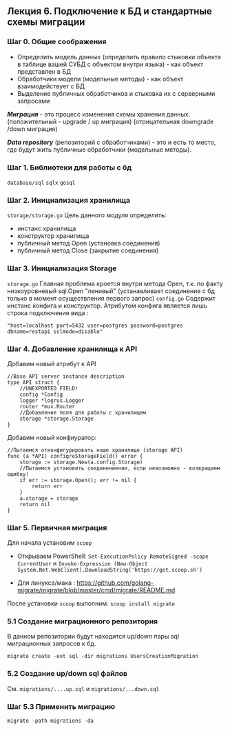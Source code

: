 ## Лекция 6. Подключение к БД и стандартные схемы миграции


### Шаг 0. Общие соображения
* Определить модель данных (определить правило стыковки объекта в таблице вашей СУБД с объектом внутри языка) - как объект представлен в БД
* Обработчики модели (модельные методы) - как объект взаимодействует с БД
* Выделение публичных обработчиков и стыковка их с серверными запросами

***Миграция*** - это процесс изменения схемы хранения данных. (положительный - upgrade / up миграция) (отрицательная downgrade /down миграция)

***Data repository*** (репозиторий с обработчиками) - это и есть то место, где будут жить публичные обработчики (модельные методы).

### Шаг 1. Библиотеки для работы с бд
```database/sql```
```sqlx```
```gosql```

### Шаг 2. Инициализация хранилища
```storage/storage.go```
Цель данного модуля определить:
* инстанс хранилища
* конструктор хранилища
* публичный метод Open (установка соединения)
* публичный метод Close (закрытие соединения)


### Шаг 3. Инициализация Storage
```storage.go```
Главная проблема кроется внутри метода Open, т.к. по факту низкоуровневый sql.Open "ленивый" (устанавливает соединение с бд только в момент осуществления первого запрос)
```config.go```
Содержит инстанс конфига и конструктор. Атрибутом конфига является лишь строка подключения вида :
```
"host=localhost port=5432 user=postgres password=postgres dbname=restapi sslmode=disable"
```

### Шаг 4. Добавление хранилища к API
Добавим новый атрибут к API
```
//Base API server instance description
type API struct {
	//UNEXPORTED FIELD!
	config *Config
	logger *logrus.Logger
	router *mux.Router
	//Добавление поля для работы с хранилищем
	storage *storage.Storage
}
```

Добавим новый конфиуратор:
```
//Пытаемся отконфигурировать наше хранилище (storage API)
func (a *API) configreStorageField() error {
	storage := storage.New(a.config.Storage)
	//Пытаемся установить соединениение, если невозможно - возвращаем ошибку!
	if err := storage.Open(); err != nil {
		return err
	}
	a.storage = storage
	return nil
}

```

### Шаг 5. Первичная миграция
Для начала установим ```scoop```
* Открываем PowerShell: ```Set-ExecutionPolicy RemoteSigned -scope CurrentUser``` и ```Invoke-Expression (New-Object System.Net.WebClient).DownloadString('https://get.scoop.sh')```

* Для линукса/мака : https://github.com/golang-migrate/migrate/blob/master/cmd/migrate/README.md

После установки ```scoop``` выполним: ```scoop install migrate```

### 5.1 Создание миграционного репозитория
В данном репозитории будут находится up/down пары sql миграционных запросов к бд.
```
migrate create -ext sql -dir migrations UsersCreationMigration
```

### 5.2 Создание up/down sql файлов
См. ```migrations/....up.sql``` и ```migrations/...down.sql```

### Шаг 5.3 Применить миграцию
```
migrate -path migrations -da